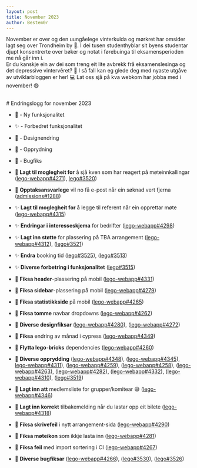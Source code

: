 ```yaml
---
layout: post
title: November 2023
author: Bestem0r
---
```


November er over og den uungåelege vinterkulda og mørkret har omsider lagt seg over Trondheim by 🥶. I dei tusen studenthyblar sit byens studentar djupt konsentrerte over bøker og notat i førebuinga til eksamensperioden me nå går inn i.  
Er du kanskje ein av dei som treng eit lite avbrekk frå eksamenslesinga og det depressive vintervêret? 🤔
I så fall kan eg glede deg med nyaste utgåve av utviklarbloggen er her! 💻 Lat oss sjå på kva webkom har jobba med i november! 😄

<br>
# Endringslogg for november 2023

- 🚀 - Ny funksjonalitet
- ✨ - Forbedret funksjonalitet
- 🎨 - Designendring
- 🧹 - Opprydning
- 🐛 - Bugfiks

- 🚀 **Lagt til moglegheit for** å sjå kven som har reagert på møteinnkallingar ([lego-webapp#4271](https://github.com/webkom/lego-webapp/pull/4271)), [lego#3520](https://github.com/webkom/lego/pull/3520))
- 🚀 **Opptaksansvarlege** vil no få e-post når ein søknad vert fjerna ([admissions#1288](https://github.com/webkom/admissions/pull/1288))
- ✨ **Lagt til moglegheit for** å legge til referent når ein opprettar møte ([lego-webapp#4315](https://github.com/webkom/lego-webapp/pull/4315))
- ✨ **Endringar i interesseskjema** for bedrifter ([lego-webapp#4298](https://github.com/webkom/lego-webapp/pull/4298))
- ✨ **Lagt inn støtte** for plassering på TBA arrangement ([lego-webapp#4312](https://github.com/webkom/lego-webapp/pull/4312)), ([lego#3521](https://github.com/webkom/lego/pull/3521))
- ✨ **Endra** booking tid ([lego#3525](https://github.com/webkom/lego/pull/3525)), ([lego#3513](https://github.com/webkom/lego/pull/3513))
- ✨ **Diverse forbetring i funksjonalitet** ([lego#3515](https://github.com/webkom/lego/pull/3515))
- 🎨 **Fiksa header**-plassering på mobil ([lego-webapp#4331](https://github.com/webkom/lego-webapp/pull/4331))
- 🎨 **Fiksa sidebar**-plassering på mobil ([lego-webapp#4279](https://github.com/webkom/lego-webapp/pull/4279))
- 🎨 **Fiksa statistikkside** på mobil ([lego-webapp#4265](https://github.com/webkom/lego-webapp/pull/4265))
- 🎨 **Fiksa tomme** navbar dropdowns ([lego-webapp#4262](https://github.com/webkom/lego-webapp/pull/4262))
- 🎨 **Diverse designfiksar**  ([lego-webapp#4280](https://github.com/webkom/lego-webapp/pull/4280)), ([lego-webapp#4272](https://github.com/webkom/lego-webapp/pull/4272))
- 🧹 **Fiksa** endring av månad i cypress ([lego-webapp#4349](https://github.com/webkom/lego-webapp/pull/4349))
- 🧹 **Flytta lego-bricks** dependencies ([lego-webapp#4260](https://github.com/webkom/lego-webapp/pull/4260))
- 🧹 **Diverse opprydding** ([lego-webapp#4348](https://github.com/webkom/lego-webapp/pull/4348)), ([lego-webapp#4345](https://github.com/webkom/lego-webapp/pull/4345)), [lego-webapp#4311](https://github.com/webkom/lego-webapp/pull/4311)), ([lego-webapp#4259](https://github.com/webkom/lego-webapp/pull/4259)), ([lego-webapp#4258](https://github.com/webkom/lego-webapp/pull/4258)), ([lego-webapp#4263](https://github.com/webkom/lego-webapp/pull/4263)), ([lego-webapp#4282](https://github.com/webkom/lego-webapp/pull/4282)), ([lego-webapp#4332](https://github.com/webkom/lego-webapp/pull/4332)), ([lego-webapp#4310](https://github.com/webkom/lego-webapp/pull/4310)), ([lego#3519](https://github.com/webkom/lego/pull/3519))
- 🐛 **Lagt inn att** medlemsliste for grupper/komitear 😅 ([lego-webapp#4346](https://github.com/webkom/lego-webapp/pull/4346))
- 🐛 **Lagt inn korrekt** tilbakemelding når du lastar opp eit bilete ([lego-webapp#4318](https://github.com/webkom/lego-webapp/pull/4318))
- 🐛 **Fiksa skrivefeil** i nytt arrangement-sida ([lego-webapp#4290](https://github.com/webkom/lego-webapp/pull/4290))
- 🐛 **Fiksa møteikon** som ikkje lasta inn ([lego-webapp#4281](https://github.com/webkom/lego-webapp/pull/4281))
- 🐛 **Fiksa feil** med import sortering i CI ([lego-webapp#4267](https://github.com/webkom/lego-webapp/pull/4267))
- 🐛 **Diverse bugfiksar** ([lego-webapp#4266](https://github.com/webkom/lego-webapp/pull/4266)), ([lego#3530](https://github.com/webkom/lego/pull/3530)), ([lego#3526](https://github.com/webkom/lego/pull/3526))

